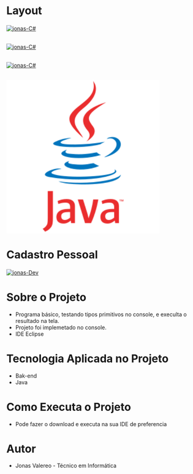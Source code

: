 # Layout

<a href="#">
<img align="center"  alt="jonas-C#" height ="500" width ="1000" src ="https://user-images.githubusercontent.com/25933386/123476784-8c160080-d5d3-11eb-85d6-500572ece731.PNG" style="max-width: 100%;"></img>
</a>

##

<a href="#">
<img align="center"  alt="jonas-C#" height ="500" width ="1000" src ="https://user-images.githubusercontent.com/25933386/123476788-8cae9700-d5d3-11eb-909a-d8d25b20b154.PNG" style="max-width: 100%;"></img>
</a>

##

<a href="#">
<img align="center"  alt="jonas-C#" height ="500" width ="1000" src ="https://user-images.githubusercontent.com/25933386/123476790-8cae9700-d5d3-11eb-81bf-e1be3034556d.PNG" style="max-width: 100%;"></img>
</a>

##

<a href="#">
<img align="center"  alt="jonas-C#" height ="400" width ="400" src ="https://raw.githubusercontent.com/devicons/devicon/master/icons/java/java-original-wordmark.svg" style="max-width: 100%;"></img>
</a>

# Cadastro Pessoal

<a href="#">
<img align="center"  alt="jonas-Dev" height ="70" width ="160" src ="https://user-images.githubusercontent.com/25933386/116831049-87107400-ab83-11eb-947b-0a94a3e89f04.png" style="max-width: 100%;"></img>
</a>

# Sobre o Projeto

- Programa básico, testando tipos primitivos no console, e execulta o resultado na tela.
- Projeto foi implemetado no console.
- IDE Eclipse

# Tecnologia Aplicada no Projeto

- Bak-end
- Java

# Como Executa o Projeto

- Pode fazer o download e executa na sua IDE de preferencia


# Autor

- Jonas Valereo - Técnico em Informática 
